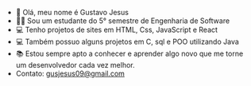 - 👋 Olá, meu nome é Gustavo Jesus
- 🧑‍🎓 Sou um estudante do 5° semestre de Engenharia de Software
- 💻 Tenho projetos de sites em HTML, Css, JavaScript e React
- 💻 Também possuo alguns projetos em C, sql e POO utilizando Java
- 📚 Estou sempre apto a conhecer e aprender algo novo que me torne um desenvolvedor cada vez melhor.
- Contato: gusjesus09@gmail.com
